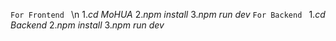 ```For Frontend ```
\n
1.*cd MoHUA*
2.*npm install*
3.*npm run dev*
```For Backend ```
1.*cd Backend*
2.*npm install*
3.*npm run dev*

